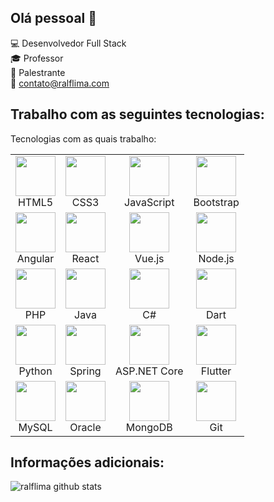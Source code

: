 <!--### Hi there I'm Ralf 👋 
## Let's talk?
[![Linkedin Badge](https://img.shields.io/badge/-Ralf%20Lima-blue?style=social&logo=Linkedin&logoColor=blue&link=https://www.linkedin.com/in/ralf-lima-3b93708a/)](https://www.linkedin.com/in/ralf-lima-3b93708a/)
-->
## Olá pessoal 👋

:computer: Desenvolvedor Full Stack<br>
:mortar_board: Professor<br>
:speech_balloon: Palestrante<br>
:email: contato@ralflima.com<br>



<!--
**ralflima/ralflima** is a ✨ _special_ ✨ repository because its `README.md` (this file) appears on your GitHub profile.

Here are some ideas to get you started:

- 🔭 I’m currently working on ...
- 🌱 I’m currently learning ...
- 👯 I’m looking to collaborate on ...
- 🤔 I’m looking for help with ...
- 💬 Ask me about ...
- 📫 How to reach me: ...
- 😄 Pronouns: ...
- ⚡ Fun fact: ...
-->

## Trabalho com as seguintes tecnologias:
Tecnologias com as quais trabalho:

<table width="100%">
  <tbody>
    <tr>
      <td align="center">
        <img height="64px" src="https://img.icons8.com/color/48/000000/html-5.png">
        <br>
        <span>HTML5</span>
      </td>
      <td align="center">
        <img height="64px" src="https://img.icons8.com/color/48/000000/css3.png">
        <br>
        <span>CSS3</span>
      </td>
      <td align="center">
        <img height="64px" src="https://img.icons8.com/color/48/000000/javascript.png">
        <br>
        <span>JavaScript</span>
      </td>
      <td align="center">
        <img height="64px" src="https://img.icons8.com/color/48/000000/bootstrap.png">
        <br>
        <span>Bootstrap</span>
      </td>
    </tr>
    <tr>
      <td align="center">
        <img height="64px" src="https://img.icons8.com/color/48/000000/angularjs.png">
        <br>
        <span>Angular</span>
      </td>
      <td align="center">
        <img height="64px" src="https://img.icons8.com/color/48/000000/react-native.png">
        <br>
        <span>React</span>
      </td>
      <td align="center">
        <img height="64px" src="https://img.icons8.com/color/48/000000/vue-js.png">
        <br>
        <span>Vue.js</span>
      </td>
      <td align="center">
        <img height="64px" src="https://img.icons8.com/color/48/000000/nodejs.png">
        <br>
        <span>Node.js</span>
      </td>
    </tr>
    <tr>
      <td align="center">
        <img height="64px" src="https://img.icons8.com/color/48/000000/php.png">
        <br>
        <span>PHP</span>
      </td>
      <td align="center">
        <img height="64px" src="https://img.icons8.com/color/48/000000/java-coffee-cup-logo.png">
        <br>
        <span>Java</span>
      </td>
      <td align="center">
        <img height="64px" src="https://img.icons8.com/color/48/000000/c-sharp-logo.png">
        <br>
        <span>C#</span>
      </td>
      <td align="center">
        <img height="64px" src="https://img.icons8.com/color/48/000000/dart.png">
        <br>
        <span>Dart</span>
      </td>
    </tr>
    <tr>
      <td align="center">
        <img height="64px" src="https://img.icons8.com/color/48/000000/python.png">
        <br>
        <span>Python</span>
      </td>
      <td align="center">
        <img height="64px" src="https://img.icons8.com/color/48/000000/spring-logo.png">
        <br>
        <span>Spring</span>
      </td>
      <td align="center">
        <img height="64px" src="https://img.icons8.com/color/48/000000/net-framework.png">
        <br>
        <span>ASP.NET Core</span>
      </td>
      <td align="center">
        <img height="64px" src="https://img.icons8.com/color/48/000000/flutter.png">
        <br>
        <span>Flutter</span>
      </td>
    </tr>
    <tr>
      <td align="center">
        <img height="64px" src="https://img.icons8.com/color/48/000000/mysql-logo.png">
        <br>
        <span>MySQL</span>
      </td>
      <td align="center">
        <img height="64px" src="https://img.icons8.com/color/48/000000/oracle-logo.png">
        <br>
        <span>Oracle</span>
      </td>
      <td align="center">
        <img height="64px" src="https://img.icons8.com/color/48/000000/mongodb.png">
        <br>
        <span>MongoDB</span>
      </td>
      <td align="center">
        <img height="64px" src="https://img.icons8.com/color/48/000000/git.png">
        <br>
        <span>Git</span>
      </td>
    </tr>
  </tbody>
</table>

## Informações adicionais:

![ralflima github stats](https://github-readme-stats.vercel.app/api?username=ralflima&show_icons=true&hide=["issues"])

<!-- ![ralflima github visitor-badge](https://visitor-badge.glitch.me/badge?page_id=ralflima) -->
